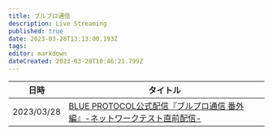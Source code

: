 ```yaml
---
title: ブルプロ通信
description: Live Streaming
published: true
date: 2023-03-28T13:13:00.193Z
tags: 
editor: markdown
dateCreated: 2023-03-28T10:46:21.799Z
---
```


|日時|タイトル|
|---|---|
|2023/03/28|[BLUE PROTOCOL公式配信『ブルプロ通信 番外編』-ネットワークテスト直前配信-](/ブルプロ通信/2023-03-28)|
